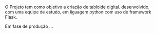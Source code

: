 O Projeto tem como objetivo a criação de tabloide digital.
desenvolvido, com uma equipe de estudo, em liguagem python com uso de framework Flask.

Em fase de produção ...

